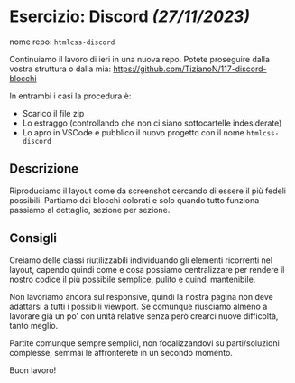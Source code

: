 # Esercizio: Discord *(27/11/2023)*

nome repo: `htmlcss-discord`

Continuiamo il lavoro di ieri in una nuova repo. Potete proseguire dalla vostra struttura o dalla mia:
https://github.com/TizianoN/117-discord-blocchi

In entrambi i casi la procedura è: <br>
- Scarico il file zip
- Lo estraggo (controllando che non ci siano sottocartelle indesiderate)
- Lo apro in VSCode e pubblico il nuovo progetto con il nome `htmlcss-discord`


## Descrizione
Riproduciamo il layout come da screenshot cercando di essere il più fedeli possibili.
Partiamo dai blocchi colorati e solo quando tutto funziona passiamo al dettaglio, sezione per sezione.


## Consigli
Creiamo delle classi riutilizzabili individuando gli elementi ricorrenti nel layout, capendo quindi come e cosa possiamo centralizzare per rendere il nostro codice il più possibile semplice, pulito e quindi mantenibile.

Non lavoriamo ancora sul responsive, quindi la nostra pagina non deve adattarsi a tutti i possibili viewport. Se comunque riusciamo almeno a lavorare già un po' con unità relative senza però crearci nuove difficoltà, tanto meglio.

Partite comunque sempre semplici, non focalizzandovi su parti/soluzioni complesse, semmai le affronterete in un secondo momento.


Buon lavoro!
